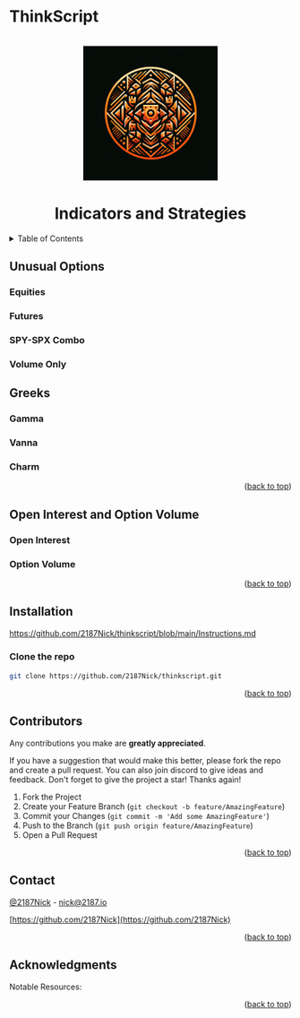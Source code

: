 # ThinkScript

<a name="readme-top"></a>

<!-- PROJECT LOGO -->
<br />
<div align="center">
  <a href="https://2187.io">
    <img src="images/2187logo.png" alt="Logo" width="240" height="240">
  </a>

  <h1 align="center">Indicators and Strategies</h1>
</div>

<!-- TABLE OF CONTENTS -->
<details>
  <summary>Table of Contents</summary>
  <ol>
    <li>
      <a href="#unusual-options">Unusual Options</a>
       <ul>
         <li><a href="#Equities">Equities</a></li>
         <li><a href="#Futures">Futures</a></li>
         <li><a href="#spyspxcombo">SPY-SPX Combo</a></li>
          <li><a href="#volume">Volume Only</a></li>
      </ul>
    </li>
    <li>
      <a href="#greeks">Greeks</a>
       <ul>
         <li><a href="#gamma">Gamma</a></li>
         <li><a href="#vanna">Vanna</a></li>
         <li><a href="#charm">Charm</a></li>
      </ul>
    </li>
    <li>
      <a href="#open-interest-volume">Open Interest and Option Volume</a>
      <ul>
        <li><a href="#openinterest">Open Interest</a></li>
        <li><a href="#optionvolume">Option Volume</a></li>
      </ul>
    </li>
    <li><a href="#contributors">Contributors</a></li>
    <li><a href="#contact">Contact</a></li>
    <li><a href="#acknowledgments">Acknowledgments</a></li>
  </ol>
</details>



<!-- Unusual Options -->
## Unusual Options

### Equities

### Futures

### SPY-SPX Combo

### Volume Only



<!-- Greeks -->
## Greeks

### Gamma
    
### Vanna

### Charm
    

<p align="right">(<a href="#readme-top">back to top</a>)</p>



<!-- Open Interest and Option Volume -->
## Open Interest and Option Volume

### Open Interest

### Option Volume


<p align="right">(<a href="#readme-top">back to top</a>)</p>

## Installation

https://github.com/2187Nick/thinkscript/blob/main/Instructions.md

### Clone the repo
   ```sh
   git clone https://github.com/2187Nick/thinkscript.git
   ```



<p align="right">(<a href="#readme-top">back to top</a>)</p>

<!-- CONTRIBUTORS -->
## Contributors

Any contributions you make are **greatly appreciated**.

If you have a suggestion that would make this better, please fork the repo and create a pull request.
You can also join discord to give ideas and feedback.
Don't forget to give the project a star! Thanks again!

1. Fork the Project
2. Create your Feature Branch (`git checkout -b feature/AmazingFeature`)
3. Commit your Changes (`git commit -m 'Add some AmazingFeature'`)
4. Push to the Branch (`git push origin feature/AmazingFeature`)
5. Open a Pull Request

<p align="right">(<a href="#readme-top">back to top</a>)</p>


<!-- CONTACT -->
## Contact

  [@2187Nick](https://twitter.com/2187Nick) - nick@2187.io

  [https://github.com/2187Nick](https://github.com/2187Nick)

<p align="right">(<a href="#readme-top">back to top</a>)</p>



<!-- ACKNOWLEDGMENTS -->
## Acknowledgments

Notable Resources:



<p align="right">(<a href="#readme-top">back to top</a>)</p>

